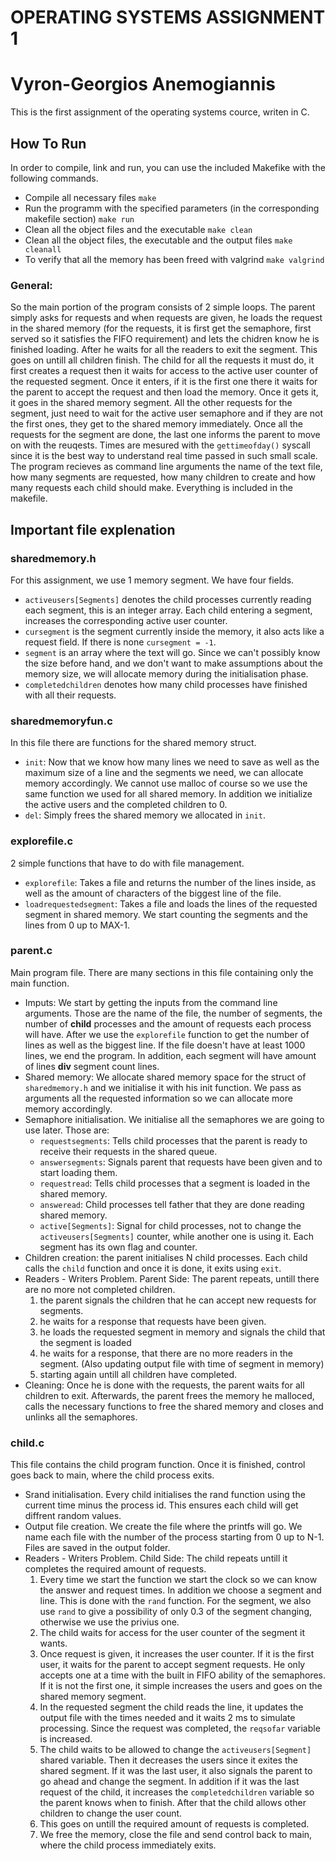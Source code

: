 # OPERATING SYSTEMS ASSIGNMENT 1
# Vyron-Georgios Anemogiannis 

This is the first assignment of the operating systems cource, writen in C. 


## How To Run
In order to compile, link and run, you can use the included Makefike with the following commands.

- Compile all necessary files `make`
- Run the programm with the specified parameters (in the corresponding makefile section) `make run`
- Clean all the object files and the executable `make clean`
- Clean all the object files, the executable and the output files `make cleanall`
- To verify that all the memory has been freed with valgrind `make valgrind`

### General:
So the main portion of the program consists of 2 simple loops. The parent simply asks for requests and when requests are given, he loads the request in the shared memory (for the requests, it is first get the semaphore, first served so it satisfies the FIFO requirement) and lets the chidren know he is finished loading. After he waits for all the readers to exit the segment. This goes on untill all children finish. The child for all the requests it must do, it first creates a request then it waits for access to the active user counter of the requested segment. Once it enters, if it is the first one there it waits for the parent to accept the request and then load the memory. Once it gets it, it goes in the shared memory segment. All the other requests for the segment, just need to wait for the active user semaphore and if they are not the first ones, they get to the shared memory immediately. Once all the requests for the segment are done, the last one informs the parent to move on with the reuqests.
Times are mesured with the `gettimeofday()` syscall since it is the best way to understand real time passed in such small scale.
The program recieves as command line arguments the name of the text file, how many segments are requested, how many children to create and how many requests each child should make. Everything is included in the makefile.



## Important file explenation

### sharedmemory.h
For this assignment, we use 1 memory segment.
We have four fields. 
- `activeusers[Segments]` denotes the child processes currently reading each segment, this is an integer array. Each child entering a segment, increases the corresponding active user counter.
- `cursegment` is the segment currently inside the memory, it also acts like a request field. If there is none `cursegment = -1`. 
- `segment` is an array where the text will go. Since we can't possibly know the size before hand, and we don't want to make assumptions about the memory size, we will allocate memory during the initialisation phase. 
- `completedchildren` denotes how many child processes have finished with all their requests.


### sharedmemoryfun.c
In this file there are functions for the shared memory struct.
- `init`: Now that we know how many lines we need to save as well as the maximum size of a line and the segments we need, we can allocate memory accordingly. We cannot use malloc of course so we use the same function we used for all shared memory. In addition we initialize the active users and the completed children to 0.
-  `del`: Simply frees the shared memory we allocated in `init`.

### explorefile.c
2 simple functions that have to do with file management.
- `explorefile`: Takes a file and returns the number of the lines inside, as well as the amount of characters of the biggest line of the file.
- `loadrequestedsegment`: Takes a file and loads the lines of the requested segment in shared memory. We start counting the segments and the lines from 0 up to MAX-1.

### parent.c
Main program file. There are many sections in this file containing only the main function.
- Imputs: We start by getting the inputs from the command line arguments. Those are the name of the file, the number of segments, the number of **child** processes and the amount of requests each process will have. After we use the `explorefile` function to get the number of lines as well as the biggest line. If the file doesn't have at least 1000 lines, we end the program. In addition, each segment will have amount of lines **div** segment count lines.
- Shared memory: We allocate shared memory space for the struct of `sharedmemory.h` and we initialise it with his init function. We pass as arguments all the requested information so we can allocate more memory accordingly.
- Semaphore initialisation. We initialise all the semaphores we are going to use later. Those are:
	- `requestsegments`: Tells child processes that the parent is ready to receive their requests in the shared queue.
	- `answersegments`: Signals parent that requests have been given and to start loading them.
	- `requestread`: Tells child processes that a segment is loaded in the shared memory.
	- `answeread`: Child processes tell father that they are done reading shared memory.
	- `active[Segments]`: Signal for child processes, not to change the `activeusers[Segments]` counter, while another one is using it. Each segment has its own flag and counter.
- Children creation: the parent initialises N child processes. Each child calls the `child` function and once it is done, it exits using `exit`.
- Readers - Writers Problem. Parent Side:
The parent repeats, untill there are no more not completed children. 
	1. the parent signals the children that he can accept new requests for segments. 
	2. he waits for a response that requests have been given.
	3. he loads the requested segment in memory and signals the child that the segment is loaded
	4. he waits for a response, that there are no more readers in the segment. (Also updating output file with time of segment in memory)
	5. starting again untill all children have completed.
- Cleaning: Once he is done with the requests, the parent waits for all children to exit. Afterwards, the parent frees the memory he malloced, calls the necessary functions to free the shared memory and closes and unlinks all the semaphores.

### child.c
This file contains the child program function. Once it is finished, control goes back to main, where the child process exits.
- Srand initialisation. Every child initialises the rand function using the current time minus the process id. This ensures each child will get diffrent random values.
- Output file creation. We create the file where the printfs will go. We name each file with the number of the process starting from 0 up to N-1. Files are saved in the output folder.
- Readers - Writers Problem. Child Side:
The child repeats untill it completes the required amount of requests.
	1. Every time we start the function we start the clock so we can know the answer and request times. In addition we choose a segment and line. This is done with the `rand` function. For the segment, we also use `rand` to give a possibility of only 0.3 of the segment changing, otherwise we use the privius one.
	2. The child waits for access for the user counter of the segment it wants.
	3. Once request is given, it increases the user counter. If it is the first user, it waits for the parent to accept segment requests. He only accepts one at a time with the built in FIFO ability of the semaphores.
	If it is not the first one, it simple increases the users and goes on the shared memory segment.
	4. In the requested segment the child reads the line, it updates the output file with the times needed and it waits 2 ms to simulate processing. Since the request was completed, the `reqsofar` variable is increased.
	5. The child waits to be allowed to change the `activeusers[Segment]` shared variable. Then it decreases the users since it exites the shared segment. If it was the last user, it also signals the parent to go ahead and change the segment. In addition if it was the last request of the child, it increases the `completedchildren` variable so the parent knows when to finish. After that the child allows other children to change the user count.
	6. This goes on untill the required amount of requests is completed.
	7. We free the memory, close the file and send control back to main, where the child process immediately exits.

